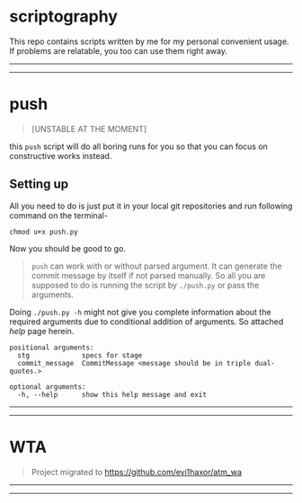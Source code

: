 # scriptography
This repo contains scripts written by me for my personal convenient usage. If problems are relatable, you too can use them right away.

---

---

# push

>  [UNSTABLE AT THE MOMENT]

this `push` script will do all boring runs for you so that you can focus on constructive works instead. 

## Setting up
All you need to do is just put it in your local git repositories and run following command on the terminal-
```
chmod u+x push.py
```
Now you should be good to go.

> `push` can work with or without parsed argument. It can generate the commit message by itself if not parsed manually. So all you are supposed to do is running the script by `./push.py` or pass the arguments.

Doing `./push.py -h` might not give you complete information about the required arguments due to conditional addition of arguments. So attached _help_ page herein.
```
positional arguments:
  stg             specs for stage
  commit_message  CommitMessage <message should be in triple dual-quotes.>

optional arguments:
  -h, --help      show this help message and exit
```

---

---

# WTA
> Project migrated to https://github.com/evi1haxor/atm_wa
---

---
